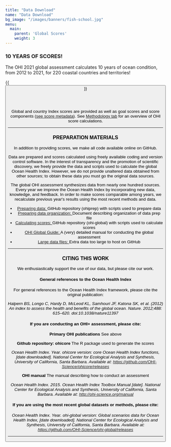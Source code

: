 ```yaml
---
title: "Data Download"
name: "Data Download"
bg_image: "/images/banners/fish-school.jpg"
menu:
  main:
    parent: 'Global Scores'
    weight: 3
---
```


### 10 YEARS OF SCORES! 

The OHI 2021 global assessment calculates 10 years of ocean condition, from 2012 to 2021, for 220 coastal countries and territories!

{{<button text="Download Scores" link=data/scores.csv icon="images/flower_plot.png">}}

<br>
<br>

Global and country Index scores are provided as well as goal scores and score components ([see score metadata](https://github.com/OHI-Science/ohi-global/blob/draft/yearly_results/README.md#global-ohi-score-metadata)).  See [Methodology tab](https://ohi-science.org/OHI-website/methodology/) for an overview of OHI score calculations. 

----

### PREPARATION MATERIALS 

In addition to providing scores, we make all code available online on GitHub. 

Data are prepared and scores calculated using freely available coding and version control software. In the interest of transparency and the promotion of scientific discovery, we freely provide the data and scripts used to calculate the global Ocean Health Index. However, we do not provide unaltered data obtained from other sources; to obtain these data you must go the original data sources.

The global OHI assessment synthesizes data from nearly one hundred sources. Every year we improve the Ocean Health Index by incorporating new data, knowledge, and feedback. In order to make scores comparable among years, we recalculate previous year's results using the most recent methods and data. 

- [Preparing data: ](https://github.com/OHI-Science/ohiprep_v2019) GitHub repository (ohiprep) with scripts used to prepare data
- [Preparing data organization: ](https://github.com/OHI-Science/ohiprep_v2018/blob/gh-pages/src/dataOrganization_SOP.md#sop-for-data-management-for-ocean-health-index-assessments) Document describing organization of data prep file 
- [Calculating scores: ](https://github.com/OHI-Science/ohi-global/releases) GitHub repository (ohi-global) with scripts used to calculate scores
- [OHI Global Guide: ](http://ohi-science.org/ohi-global-guide/index.html) A (very) detailed manual for conducting the global assessment
- [Large data files: ](https://mazu.nceas.ucsb.edu/data/) Extra data too large to host on GitHub

----

### CITING THIS WORK  

We enthusiastically support the use of our data, but please cite our work.

#### General references to the Ocean Health Index
For general references to the Ocean Health Index framework, please cite the original publication:

*Halpern BS, Longo C, Hardy D, McLeod KL, Samhouri JF, Katona SK, et al. (2012) An index to assess the health and benefits of the global ocean. Nature. 2012;488: 615–620. doi:10.1038/nature11397*
  

#### If you are conducting an OHI+ assessment, please cite:

**Primary OHI publications** See above

**Github repository: ohicore** 
The R package used to generate the scores

*Ocean Health Index. Year. ohicore version: core Ocean Health Index functions, [date downloaded]. National Center for Ecological Analysis and Synthesis, University of California, Santa Barbara. Available at: https://github.com/OHI-Science/ohicore/releases*
  
**OHI manual** 
The manual describing how to conduct an assessment

*Ocean Health Index. 2015. Ocean Health Index Toolbox Manual [date]. National Center for Ecological Analysis and Synthesis, University of California, Santa Barbara. Available at: http://ohi-science.org/manual* 
  
  
#### If you are using the most recent global datasets or methods, please cite:
  
*Ocean Health Index. Year. ohi-global version: Global scenarios data for Ocean Health Index, [date downloaded]. National Center for Ecological Analysis and Synthesis, University of California, Santa Barbara. Available at: https://github.com/OHI-Science/ohi-global/releases*
  
---- 

